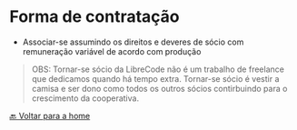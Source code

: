 # Forma de contratação

* Associar-se assumindo os direitos e deveres de sócio com remuneração variável de acordo com produção

> OBS: Tornar-se sócio da LibreCode não é um trabalho de freelance que dedicamos quando há tempo extra. Tornar-se sócio é vestir a camisa e ser dono como todos os outros sócios contirbuindo para o crescimento da cooperativa.

[🔙 Voltar para a home](../README.md)
